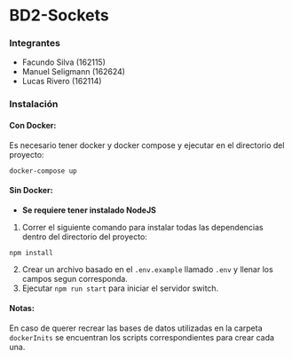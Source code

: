 # BD2-Sockets
### Integrantes
* Facundo Silva (162115)
* Manuel Seligmann (162624)
* Lucas Rivero (162114)

### Instalación

#### Con Docker:
Es necesario tener docker y docker compose y ejecutar en el directorio del proyecto:
```
docker-compose up
```
#### Sin Docker:
* **Se requiere tener instalado NodeJS**

1. Correr el siguiente comando para instalar todas las dependencias dentro del directorio del proyecto:
```
npm install
```
2. Crear un archivo basado en el `.env.example` llamado `.env` y llenar los campos segun corresponda.
3. Ejecutar `npm run start` para iniciar el servidor switch.

#### Notas:
En caso de querer recrear las bases de datos utilizadas en la carpeta `dockerInits` se encuentran los scripts correspondientes para crear cada una.